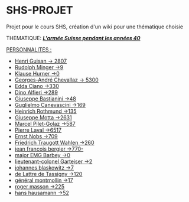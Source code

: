 # SHS-PROJET
Projet pour le cours SHS, création d'un wiki pour une thématique choisie

THEMATIQUE: 
***<u>L'armée Suisse pendant les années 40<u>***
  
PERSONNALITES : 
- Henri Guisan -> 2807
- Rudolph Minger ->9
- Klause Hurner  ->0
- Georges-André Chevallaz -> 5300
- Edda Ciano ->330
- Dino Alfieri ->289
- Giuseppe Bastianini ->48
- Guglielmo Canevascini ->169
- Heinrich Rothmund ->135
- Giuseppe Motta ->2631
- Marcel Pilet-Golaz ->587
- Pierre Laval ->6517
- Ernst Nobs ->709
- Friedrich Traugott Wahlen ->260
- jean francois bergier ->770- 
- major EMG Barbey ->0
- lieutenant-colonel Garteiser ->2
- johannes blaskowitz ->7
- de Lattre de Tassigny ->120
- général montmollin ->17
- roger masson ->225
- hans hausamann ->52
